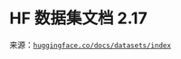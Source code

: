 # HF 数据集文档 2.17

来源：[`huggingface.co/docs/datasets/index`](https://huggingface.co/docs/datasets/index)

